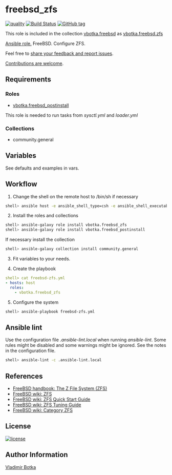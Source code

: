 # freebsd_zfs

[![quality](https://img.shields.io/ansible/quality/27910)](https://galaxy.ansible.com/vbotka/freebsd_zfs)
[![Build Status](https://app.travis-ci.com/vbotka/ansible-freebsd-zfs.svg?branch=master)](https://app.travis-ci.com/vbotka/ansible-freebsd-zfs)
[![GitHub tag](https://img.shields.io/github/v/tag/vbotka/ansible-freebsd-zfs)](https://github.com/vbotka/ansible-freebsd-zfs/tags)

This role is included in the collection [vbotka.freebsd](https://galaxy.ansible.com/ui/repo/published/vbotka/freebsd/) as [vbotka.freebsd.zfs](https://galaxy.ansible.com/ui/repo/published/vbotka/freebsd/content/role/zfs)

[Ansible role.](https://galaxy.ansible.com/vbotka/freebsd_zfs/) FreeBSD. Configure ZFS.

Feel free to [share your feedback and report issues](https://github.com/vbotka/ansible-freebsd-zfs/issues).

[Contributions are welcome](https://github.com/firstcontributions/first-contributions).


## Requirements

### Roles

* [vbotka.freebsd_postinstall](https://galaxy.ansible.com/vbotka/freebsd_postinstall)

This role is needed to run tasks from *sysctl.yml* and *loader.yml*

### Collections

* community.general


## Variables

See defaults and examples in vars.


## Workflow

1) Change the shell on the remote host to /bin/sh if necessary

```bash
shell> ansible host -e ansible_shell_type=csh -e ansible_shell_executable=/bin/csh -a 'sudo pw usermod user -s /bin/sh'
```

2) Install the roles and collections

```bash
shell> ansible-galaxy role install vbotka.freebsd_zfs
shell> ansible-galaxy role install vbotka.freebsd_postinstall
```

If necessary install the collection

```bash
shell> ansible-galaxy collection install community.general
```

3) Fit variables to your needs.

4) Create the playbook

```yaml
shell> cat freebsd-zfs.yml
- hosts: host
  roles:
    - vbotka.freebsd_zfs
```

5) Configure the system

```bash
shell> ansible-playbook freebsd-zfs.yml
```


## Ansible lint

Use the configuration file *.ansible-lint.local* when running
*ansible-lint*. Some rules might be disabled and some warnings might
be ignored. See the notes in the configuration file.

```bash
shell> ansible-lint -c .ansible-lint.local
```


## References

- [FreeBSD handbook: The Z File System (ZFS)](https://docs.freebsd.org/en/books/handbook/zfs/)
- [FreeBSD wiki: ZFS](https://wiki.freebsd.org/ZFS)
- [FreeBSD wiki: ZFS Quick Start Guide](https://wiki.freebsd.org/ZFSQuickStartGuide)
- [FreeBSD wiki: ZFS Tuning Guide](https://wiki.freebsd.org/ZFSTuningGuide)
- [FreeBSD wiki: Category ZFS](https://wiki.freebsd.org/CategoryZfs)


## License

[![license](https://img.shields.io/badge/license-BSD-red.svg)](https://www.freebsd.org/doc/en/articles/bsdl-gpl/article.html)


## Author Information

[Vladimir Botka](https://botka.info)
